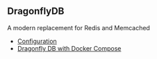 ## DragonflyDB
A modern replacement for Redis and Memcached  

- [Configuration](https://github.com/dragonflydb/dragonfly#configuration)  
- [Dragonfly DB with Docker Compose](https://github.com/dragonflydb/dragonfly/tree/main/contrib/docker)